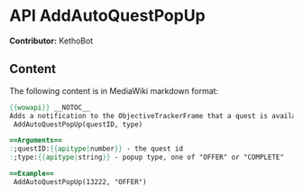 # API AddAutoQuestPopUp

**Contributor:** KethoBot

## Content

The following content is in MediaWiki markdown format:

```mediawiki
{{wowapi}} __NOTOC__
Adds a notification to the ObjectiveTrackerFrame that a quest is available or completed.
 AddAutoQuestPopUp(questID, type)

==Arguments==
:;questID:{{apitype|number}} - the quest id
:;type:{{apitype|string}} - popup type, one of "OFFER" or "COMPLETE"

==Example==
 AddAutoQuestPopUp(13222, "OFFER")
```
